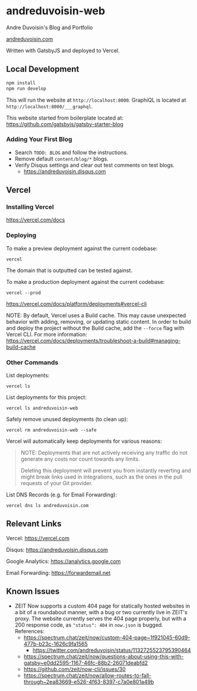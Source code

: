 # andreduvoisin-web

Andre Duvoisin's Blog and Portfolio

[andreduvoisin.com](https://andreduvoisin.com)

Written with GatsbyJS and deployed to Vercel.

## Local Development

```sh
npm install
npm run develop
```

This will run the website at `http://localhost:8000`. GraphiQL is located at `http://localhost:8000/___graphql`.

This website started from boilerplate located at: https://github.com/gatsbyjs/gatsby-starter-blog

### Adding Your First Blog

- Search `TODO: BLOG` and follow the instructions.
- Remove default `content/blog/*` blogs.
- Verify Disqus settings and clear out test comments on test blogs.
  - https://andreduvoisin.disqus.com

## Vercel

### Installing Vercel

https://vercel.com/docs

### Deploying

To make a preview deployment against the current codebase:

```
vercel
```

The domain that is outputted can be tested against.

To make a production deployment against the current codebase:

```
vercel --prod
```

https://vercel.com/docs/platform/deployments#vercel-cli

NOTE: By default, Vercel uses a Build cache. This may cause unexpected behavior with adding, removing, or updating static content. In order to build and deploy the project without the Build cache, add the `--force` flag with Vercel CLI. For more information: https://vercel.com/docs/deployments/troubleshoot-a-build#managing-build-cache

### Other Commands

List deployments:

```
vercel ls
```

List deployments for this project:

```
vercel ls andreduvoisin-web
```

Safely remove unused deployments (to clean up):

```
vercel rm andreduvoisin-web --safe
```

Vercel will automatically keep deployments for various reasons:

> NOTE: Deployments that are not actively receiving any traffic do not generate any costs nor count towards any limits.
>
> Deleting this deployment will prevent you from instantly reverting and might break links used in integrations, such as the ones in the pull requests of your Git provider.

List DNS Records (e.g. for Email Forwarding):

```
vercel dns ls andreduvoisin.com
```

## Relevant Links

Vercel: https://vercel.com

Disqus: https://andreduvoisin.disqus.com

Google Analytics: https://analytics.google.com

Email Forwarding: https://forwardemail.net

## Known Issues

- ZEIT Now supports a custom 404 page for statically hosted websites in a bit of a roundabout manner, with a bug or two currently live in ZEIT's proxy. The website currently serves the 404 page properly, but with a 200 response code, as `"status": 404` in `now.json` is bugged. References:
  - https://spectrum.chat/zeit/now/custom-404-page~1f921045-60d9-477b-b23c-1626c9fa1565
    - https://twitter.com/andreduvoisin/status/1132725523795390464
  - https://spectrum.chat/zeit/now/questions-about-using-this-with-gatsby~e0dd2595-1167-46fc-88b2-26071deabfd2
  - https://github.com/zeit/now-cli/issues/30
  - https://spectrum.chat/zeit/now/allow-routes-to-fall-through~2ea83669-e526-4f63-8397-c7a0e801a49b
